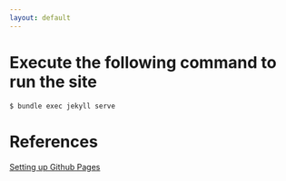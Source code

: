 ```yaml
---
layout: default
---
```


# Execute the following command to run the site

```commandline
$ bundle exec jekyll serve
```

# References

[Setting up Github Pages](https://help.github.com/articles/setting-up-your-github-pages-site-locally-with-jekyll/#keeping-your-site-up-to-date-with-the-github-pages-gem)



